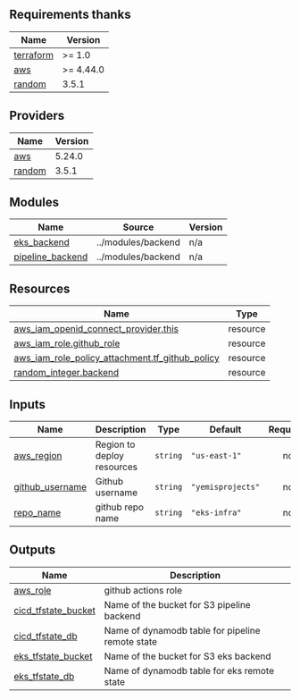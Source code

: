 <!-- BEGIN_TF_DOCS -->
## Requirements thanks

| Name | Version |
|------|---------|
| <a name="requirement_terraform"></a> [terraform](#requirement\_terraform) | >= 1.0 |
| <a name="requirement_aws"></a> [aws](#requirement\_aws) | >= 4.44.0 |
| <a name="requirement_random"></a> [random](#requirement\_random) | 3.5.1 |

## Providers

| Name | Version |
|------|---------|
| <a name="provider_aws"></a> [aws](#provider\_aws) | 5.24.0 |
| <a name="provider_random"></a> [random](#provider\_random) | 3.5.1 |

## Modules

| Name | Source | Version |
|------|--------|---------|
| <a name="module_eks_backend"></a> [eks\_backend](#module\_eks\_backend) | ../modules/backend | n/a |
| <a name="module_pipeline_backend"></a> [pipeline\_backend](#module\_pipeline\_backend) | ../modules/backend | n/a |

## Resources

| Name | Type |
|------|------|
| [aws_iam_openid_connect_provider.this](https://registry.terraform.io/providers/hashicorp/aws/latest/docs/resources/iam_openid_connect_provider) | resource |
| [aws_iam_role.github_role](https://registry.terraform.io/providers/hashicorp/aws/latest/docs/resources/iam_role) | resource |
| [aws_iam_role_policy_attachment.tf_github_policy](https://registry.terraform.io/providers/hashicorp/aws/latest/docs/resources/iam_role_policy_attachment) | resource |
| [random_integer.backend](https://registry.terraform.io/providers/hashicorp/random/3.5.1/docs/resources/integer) | resource |

## Inputs

| Name | Description | Type | Default | Required |
|------|-------------|------|---------|:--------:|
| <a name="input_aws_region"></a> [aws\_region](#input\_aws\_region) | Region to deploy resources | `string` | `"us-east-1"` | no |
| <a name="input_github_username"></a> [github\_username](#input\_github\_username) | Github username | `string` | `"yemisprojects"` | no |
| <a name="input_repo_name"></a> [repo\_name](#input\_repo\_name) | github repo name | `string` | `"eks-infra"` | no |

## Outputs

| Name | Description |
|------|-------------|
| <a name="output_aws_role"></a> [aws\_role](#output\_aws\_role) | github actions role |
| <a name="output_cicd_tfstate_bucket"></a> [cicd\_tfstate\_bucket](#output\_cicd\_tfstate\_bucket) | Name of the bucket for S3 pipeline backend |
| <a name="output_cicd_tfstate_db"></a> [cicd\_tfstate\_db](#output\_cicd\_tfstate\_db) | Name of dynamodb table for pipeline remote state |
| <a name="output_eks_tfstate_bucket"></a> [eks\_tfstate\_bucket](#output\_eks\_tfstate\_bucket) | Name of the bucket for S3 eks backend |
| <a name="output_eks_tfstate_db"></a> [eks\_tfstate\_db](#output\_eks\_tfstate\_db) | Name of dynamodb table for eks remote state |
<!-- END_TF_DOCS -->
